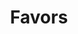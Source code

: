 ---
title: Favors
crosslinks:
- FreeMagazines
- Serendipity
- stockholm
- politics
- funny
- water
- PenmanshipPorn
---